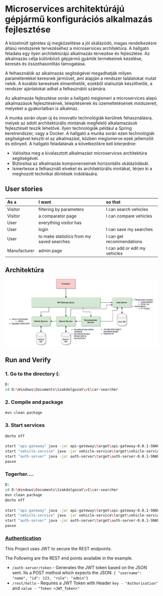 # Microservices architektúrájú gépjármű konfigurációs alkalmazás fejlesztése
A közelmúlt ígéretes új megközelítése a jól skálázódó, magas rendelkezésre állású rendszerek tervezéséhez a microservices architektúra. A hallgató feladata egy ilyen architektúrájú alkalmazás tervezése és fejlesztése. Az alkalmazás célja különböző gépjármű gyártók termékeinek kezelése, keresés és összehasonlítás támogatása.

A felhasználók az alkalmazás segítségével megadhatják milyen paraméterekkel keresnek járművet, ami alapján a rendszer találatokat mutat nekik. A korábbi keresések elmenthetők, ezekből statiszták készíthetők, a rendszer ajánlatokat adhat a felhasználói számára. 

Az alkalmazás fejlesztése során a hallgató megismeri a microservices alapú alkalmazások fejlesztésének, telepítésének és üzemeltetésének módszereit, melyeket a gyakorlatban is alkalmaz.

A munka során olyan új és innovatív technológiák kerülnek fehasználásra, melyek az adott architektúrális mintának megfelelő alkalamazások fejlesztését teszik lehetővé. Ilyen technológiák például a Spring keretrendszer, vagy a Docker. A hallgató a munka során ezen technológiák segítségével készíti el az alkalmazást, közben megismerve ezek jellemzőit és előnyeit.
A hallgató feladatának a következőkre kell kiterjednie:
- Valósítsa meg a kiválasztott alkalmazást microservices architektúra segítségével.
- Biztosítsa az alkalmazás komponenseinek horizontális skálázódását.
- Ismertesse a felhasznált elveket és architektúrális mintákat, térjen ki a meghozott
technikai döntések indoklására.

## User stories
|As a |I want |so that|
|:---|:---|:---|
|Visitor |filtering by parameters|I can search vehicles|
|Visitor |a comparator page|I can compare vehicles|
|User |everything *visitor* has | |
|User |login| I can save my searches|
|User |to make statistics from my saved searches| I can get recommendations|
|Manufacturer |admin page|I can add or edit my vehicles|
 
 ## Architektúra 
 ![final architecture](architektúra.jpg)
 
## Run and Verify

### 1. Go to the directory (:
```bash
D:
cd D:\Windows\Documents\Szakdolgozat\v1\car-searcher
```

### 2. Compile and package
```bash
mvn clean package
```

### 3. Start services
```bash
@echo off

start "api-gateway" java -jar api-gateway\target\api-gateway-0.0.1-SNAPSHOT.jar
start "vehicle-service" java -jar vehicle-service\target\vehicle-service-0.0.1-SNAPSHOT.jar
start "auth-server" java -jar auth-server\target\auth-server-0.0.1-SNAPSHOT.jar
pause
```

### Togerher....
```bash
D:
cd D:\Windows\Documents\Szakdolgozat\v1\car-searcher
mvn clean package
@echo off

start "api-gateway" java -jar api-gateway\target\api-gateway-0.0.1-SNAPSHOT.jar
start "vehicle-service" java -jar vehicle-service\target\vehicle-service-0.0.1-SNAPSHOT.jar
start "auth-server" java -jar auth-server\target\auth-server-0.0.1-SNAPSHOT.jar
pause
```

### [Authentication](https://github.com/TechPrimers/jwt-security-example)

This Project uses JWT to secure the REST endpoints.

The Following are the REST end points available in the example.
- `/auth-server/token` - Generates the JWT token based on the JSON sent. Its a POST method which expects the JSON: `{ "username": "name", "id": 123, "role": "admin"}` 
- `/rest/hello` - Requires a JWT Token with Header `key - "Authorisation"` and `value - "Token <JWT_Token>"`
